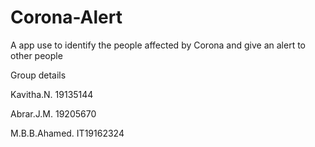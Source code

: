 # Corona-Alert
A app use to identify the people affected by Corona and give an alert to other people




Group details

Kavitha.N. 19135144

Abrar.J.M. 19205670

M.B.B.Ahamed.  IT19162324

